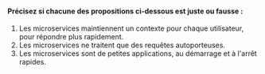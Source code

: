 #### Précisez si chacune des propositions ci-dessous est juste ou fausse :
1. Les microservices maintiennent un contexte pour chaque utilisateur, pour répondre plus rapidement.
2. Les microservices ne traitent que des requêtes autoporteuses.
3. Les microservices sont de petites applications, au démarrage et à l'arrêt rapides.
